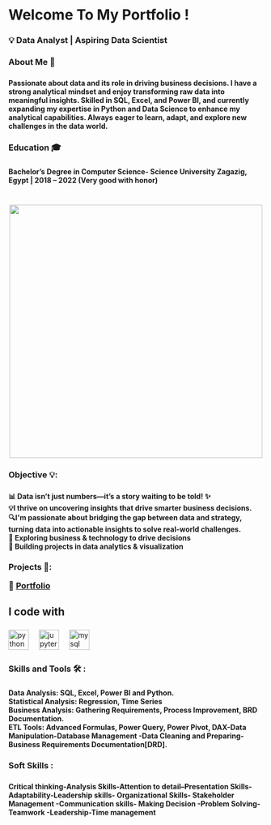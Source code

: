 <h1 align="left">Welcome To My Portfolio !</h1>

###

<h3 align="left">💡 Data Analyst | Aspiring Data Scientist</h3>

###

<h3 align="left">About Me 👋</h3>

###

<h4 align="left">Passionate about data and its role in driving business decisions. I have a strong analytical mindset and enjoy transforming raw data into meaningful insights. Skilled in SQL, Excel, and Power BI, and currently expanding my expertise in Python and Data Science to enhance my analytical capabilities. Always eager to learn, adapt, and explore new challenges in the data world.</h4>

###

<h3 align="left">Education 🎓</h3>

###

<h4 align="left">Bachelor’s Degree in Computer Science- Science University Zagazig, Egypt | 2018 – 2022 (Very good with honor)</h4>

###

<br clear="both">

<div align="center">
  <img height="500" src="https://osswalinfo.com/wp-content/uploads/2024/06/How-To-Take-Your-Data-Analytics-Approach-To-The-Next-Level-in-2023-1024x576.jpg"  />
</div>

###

<h3 align="left">Objective 💡:</h3>

###

<h4 align="left">📊 Data isn’t just numbers—it’s a story waiting to be told! ✨<br>💡I thrive on uncovering insights that drive smarter business decisions.<br>🔍I'm passionate about bridging the gap between data and strategy, turning data into actionable insights to solve real-world challenges.<br>🚀 Exploring business & technology to drive decisions<br>🎯 Building projects in data analytics & visualization</h4>

###

<h3 align="left">Projects 📂:

🔗 [Portfolio](https://github.com/AYA-Ashraf-AbdelRahim/telecom-churn-analysis)
</h3>


<h2 align="left">I code with</h2>

###

<div align="left">
  <img src="https://cdn.jsdelivr.net/gh/devicons/devicon/icons/python/python-original.svg" height="40" alt="python logo"  />
  <img width="12" />
  <img src="https://cdn.jsdelivr.net/gh/devicons/devicon/icons/jupyter/jupyter-original.svg" height="40" alt="jupyter logo"  />
  <img width="12" />
  <img src="https://cdn.jsdelivr.net/gh/devicons/devicon/icons/mysql/mysql-original.svg" height="40" alt="mysql logo"  />
</div>

###

<h3 align="left">Skills and Tools 🛠️ :</h3>

###

<h4 align="left">Data Analysis: SQL, Excel, Power BI and Python.<br>Statistical Analysis: Regression, Time Series<br>Business Analysis: Gathering Requirements, Process Improvement, BRD Documentation.<br>ETL Tools: Advanced Formulas, Power Query, Power Pivot, DAX-Data Manipulation-Database Management -Data Cleaning and Preparing- Business Requirements Documentation[DRD].</h4>

###

<h3 align="left">Soft Skills :</h3>

###

<h4 align="left">Critical thinking-Analysis Skills-Attention to detail–Presentation Skills-Adaptability-Leadership skills- Organizational Skills- Stakeholder Management -Communication skills- Making Decision -Problem Solving-Teamwork -Leadership-Time management</h4>

###
